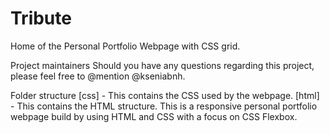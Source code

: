 # Tribute
Home of the Personal Portfolio Webpage with CSS grid.

Project maintainers
Should you have any questions regarding this project, please feel free to @mention @kseniabnh.

Folder structure
[css] - This contains the CSS used by the webpage.
[html] - This contains the HTML structure.
This is a responsive personal portfolio webpage build by using HTML and CSS with a focus on CSS
Flexbox.

